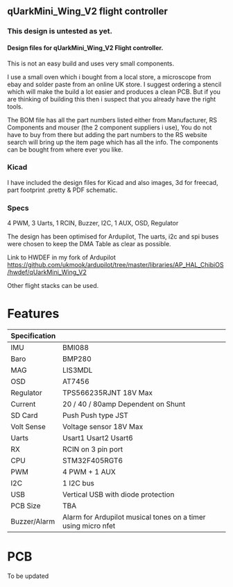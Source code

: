 

 ## qUarkMini_Wing_V2 flight controller

 ### This design is untested as yet.

 #### Design files for qUarkMini_Wing_V2 Flight controller.

This is not an easy build and uses very small components.

I use a small oven which i bought from a local store, a microscope from ebay and solder paste from an online UK store. I suggest ordering a stencil which will make the build a lot easier and produces a clean PCB.
But if you are thinking of building this then i suspect that you already have the right tools.

The BOM file has all the part numbers listed either from Manufacturer, RS Components and mouser (the 2 component suppliers i use), You do not have to buy from there but adding the part numbers to the RS website search will bring up the item page which has all the info. The components can be bought from where ever you like.

 ### Kicad

I have included the design files for Kicad and also images, 3d for freecad, part footprint .pretty & PDF schematic.

 ### Specs

4 PWM, 3 Uarts, 1 RCIN, Buzzer, I2C, 1 AUX, OSD, Regulator


The design has been optimised for Ardupilot, The uarts, i2c and spi buses were chosen to keep the DMA Table as clear as possible.

Link to HWDEF in my fork of Ardupilot <https://github.com/ukmook/ardupilot/tree/master/libraries/AP_HAL_ChibiOS/hwdef/qUarkMini_Wing_V2>

Other flight stacks can be used.

 # Features

| Specification |  |
| ------ | ------ |
| IMU | BMI088 |
| Baro | BMP280 |
| MAG | LIS3MDL |
| OSD | AT7456 |
| Regulator | TPS566235RJNT 18V Max|
| Current | 20 / 40 / 80amp Dependent on Shunt|
| SD Card | Push Push type JST |
| Volt Sense | Voltage sensor 18V Max |
| Uarts | Usart1 Usart2 Usart6 |
| RX | RCIN on 3 pin port |
| CPU | STM32F405RGT6 |
| PWM | 4 PWM + 1 AUX|
| I2C | 1 I2C bus |
| USB | Vertical USB with diode protection |
| PCB Size | TBA |
| Buzzer/Alarm | Alarm for Ardupilot musical tones on a timer using micro nfet |

 # PCB

 To be updated
